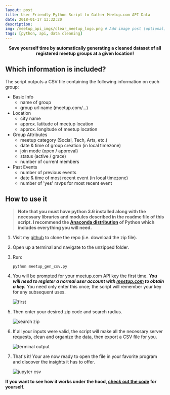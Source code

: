 ```yaml
---
layout: post
title: User Friendly Python Script to Gather Meetup.com API Data
date: 2018-01-17 13:32:20
description: 
img: /meetup_api_imgs/clear_meetup_logo.png # Add image post (optional)
tags: [python, api, data cleaning]
---
```

<p align = "center">
<b>
Save yourself time by automatically generating a cleaned dataset of all registered meetup groups at a given location!</b></p>


## Which information is included?

The script outputs a CSV file containing the following information on each group:

* Basic Info
	* name of group
	* group url name (meetup.com/...)
* Location
	* city name
	* approx. latitude of meetup location
	* approx. longitude of meetup location
* Group Attributes
	* meetup category (Social, Tech, Arts, etc.)
	* date & time of group creation (in local timezone)
	* join mode (open / approval)
	* status (active / grace)
	* number of current members
* Past Events
	- number of previous events
	- date & time of most recent event (in local timezone)
	- number of 'yes' rsvps for most recent event

## How to use it

> **Note that you must have python 3.6 installed along with the necessary libraries and modules described in the readme file of this script. I recommend the [Anaconda distribution](https://www.anaconda.com/download/) of Python which includes everything you will need.**

1. Visit my [github](https://github.com/awgraves/meetup_api) to clone the repo (i.e. download the zip file).

2. Open up a terminal and navigate to the unzipped folder.

3. Run:
	````
	python meetup_gen_csv.py
	````
4. You will be prompted for your meetup.com API key the first time. ***You will need to register a normal user account with [meetup.com](http://www.meetup.com/register) to obtain a key.***  You need only enter this once; the script will remember your key for any subsequent uses.

	![first]({{site.url}}/assets/img/meetup_api_imgs/enter_api.png)

5. Then enter your desired zip code and search radius.
	
	![search zip]({{site.baseurl}}/assets/img/meetup_api_imgs/zipcode.png)
	
6. If all your inputs were valid, the script will make all the necessary server requests, clean and organize the data, then export a CSV file for you.

	![terminal output]({{site.baseurl}}/assets/img/meetup_api_imgs/successful_output.png)
	
7. That's it!  Your are now ready to open the file in your favorite program and discover the insights it has to offer.

	![jupyter csv]({{site.baseurl}}/assets/img/meetup_api_imgs/jupyter_csv.png)

**If you want to see how it works under the hood, [check out the code](https://github.com/awgraves/meetup_api/blob/master/meetup_csv_gen.py) for yourself.**

